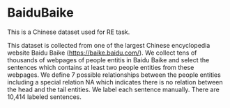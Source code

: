 # BaiduBaike
This is a Chinese dataset used for RE task.

This dataset is collected from one of the largest Chinese encyclopedia website Baidu Baike (https://baike.baidu.com/). We collect tens of thousands of webpages of people entitis in Baidu Baike and select the sentences which contains at least two people entities from these webpages. We define 7 possible relationships between the people entities including a special relation NA which indicates there is no relation between the head and the tail entities. We label each sentence manually.
There are 10,414 labeled sentences.
